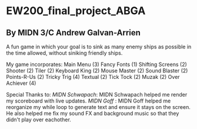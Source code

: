 # EW200_final_project_ABGA
## By MIDN 3/C Andrew Galvan-Arrien

A fun game in which your goal is to sink as many enemy ships as possible in the time allowed, without siniking friendly ships.

My game incorporates:
Main Menu (3)
Fancy Fonts (1)
Shifting Screens (2)
Shooter (2)
Tiler (2)
Keyboard King (2)
Mouse Master (2)
Sound Blaster (2)
Points-R-Us (2)
Tricky Trig (4)
Textual (2)
Tick Tock (2)
Muzak (2)
Over Achiever (4)

Special Thanks to:
*MIDN Schwapach*: MIDN Schwapach helped me render my scoreboard with live updates.
*MIDN Goff* : MIDN Goff helped me reorganize my while loop to generate text and ensure it stays on the screen. He also helped me fix my sound FX and background music so that they didn't play over eachother.
